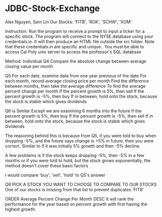# JDBC-Stock-Exchange

Alex Nguyen, Sam Lin
Our Stocks: 'FITB', 'ROK', 'SCHW', 'XOM'

Instruction: Run the program to receive a prompt to input a ticker for a specific stock. 
The program will connect to the NYSE database using your credentials.in. 
It will then produce an HTML file outside the src folder.
Note that these credentials.in are specific and unique..
You must be able to access Cal Poly unix server to access the professor's SQL database

Method: 
Individual
Q4
Compare the absolute change between average closing value per month 

Q5 
For each date, examine data from one year previous of the date 
For each month, record average closing price per month
Find the difference between months, then take the average difference 
To find the average percent change per month 
If the percent growth is 5%, then sell
If the percent growth is -5%, then buy
If in between, hold onto the stock, because the stock is stable which gives dividends

Q6 is Similar 
Except we are examining 6 months into the future
If the percent growth is 5%, then buy 
If the percent growth is -5%, then sell
If in between, hold onto the stock, because the stock is stable which gives dividends

The reasoning behind this is because from Q5,
if you were told to buy when dropping -5%, and the future says change is +5% in future, then you were correct. 
Similar to if it was initially 5% growth and then -5% decline. 

A few problems is if the stock keeps dropping -5%, then -5% in a few months 
or if you were told to hold, but the stock grows exponentially, the method doesn't cover these basic factors

I would compare 'buy', 'sell', 'hold' to Q5's answer

Q8 
PICK A STOCK YOU WANT TO CHOOSE TO COMPARE TO OUR STOCKS
One of our stocks is missing from that list to prevent duplicates 
'FITB'

ORDER Average Percent Change Per Month DESC 
It will rank the performance for the year based on percent growth with first having the highest growth. 
